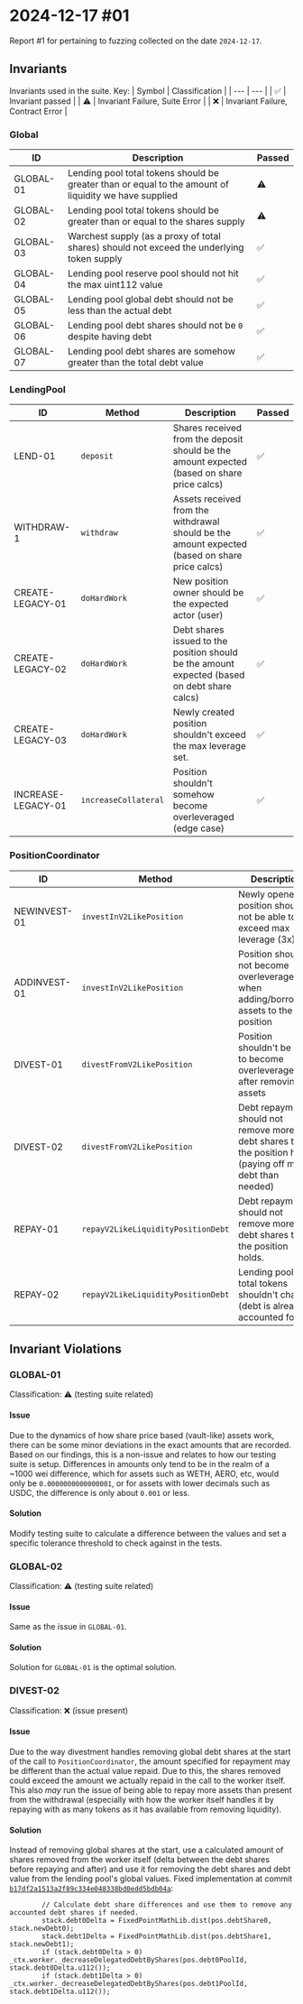 # 2024-12-17 #01
Report #1 for pertaining to fuzzing collected on the date `2024-12-17`.

## Invariants
Invariants used in the suite.
Key:
| Symbol | Classification |
| --- | --- |
| ✅ | Invariant passed |
| ⚠️ | Invariant Failure, Suite Error |
| ❌ | Invariant Failure, Contract Error |
### Global
| ID | Description | Passed |
| --- | --- | --- |
| GLOBAL-01 | Lending pool total tokens should be greater than or equal to the amount of liquidity we have supplied | ⚠️ |
| GLOBAL-02 | Lending pool total tokens should be greater than or equal to the shares supply | ⚠️ |
| GLOBAL-03 | Warchest supply (as a proxy of total shares) should not exceed the underlying token supply | ✅ |
| GLOBAL-04 | Lending pool reserve pool should not hit the max uint112 value | ✅ |
| GLOBAL-05 | Lending pool global debt should not be less than the actual debt | ✅ |
| GLOBAL-06 | Lending pool debt shares should not be `0` despite having debt | ✅ |
| GLOBAL-07 | Lending pool debt shares are somehow greater than the total debt value | ✅ |
### LendingPool
| ID | Method | Description | Passed |
| --- | --- | --- | --- |
| LEND-01 | `deposit` | Shares received from the deposit should be the amount expected (based on share price calcs) | ✅ |
| WITHDRAW-1 | `withdraw` | Assets received from the withdrawal should be the amount expected (based on share price calcs) | ✅ |
| CREATE-LEGACY-01 | `doHardWork` | New position owner should be the expected actor (user) | ✅ |
| CREATE-LEGACY-02 | `doHardWork` | Debt shares issued to the position should be the amount expected (based on debt share calcs) | ✅ |
| CREATE-LEGACY-03 | `doHardWork` | Newly created position shouldn't exceed the max leverage set. | ✅ |
| INCREASE-LEGACY-01 | `increaseCollateral` | Position shouldn't somehow become overleveraged (edge case) | ✅ |
### PositionCoordinator
| ID | Method | Description | Passed |
| --- | --- | --- | --- |
| NEWINVEST-01 | `investInV2LikePosition` | Newly opened position should not be able to exceed max leverage (3x) | ✅ |
| ADDINVEST-01 | `investInV2LikePosition` | Position should not become overleveraged when adding/borrowing assets to the position | ✅ |
| DIVEST-01 | `divestFromV2LikePosition` | Position shouldn't be able to become overleveraged after removing assets | ✅ |
| DIVEST-02 | `divestFromV2LikePosition` | Debt repayment should not remove more debt shares than the position holds (paying off more debt than needed) | ❌ |
| REPAY-01 | `repayV2LikeLiquidityPositionDebt` | Debt repayment should not remove more debt shares than the position holds. | ✅ |
| REPAY-02 | `repayV2LikeLiquidityPositionDebt` | Lending pool total tokens shouldn't change (debt is already accounted for) | ✅ |

## Invariant Violations
### GLOBAL-01
Classification: ⚠️ (testing suite related)
#### Issue
Due to the dynamics of how share price based (vault-like) assets work, there can be some minor deviations in the exact amounts that are recorded. Based on our findings, this is a non-issue and relates to how our testing suite is setup.
Differences in amounts only tend to be in the realm of a ~1000 wei difference, which for assets such as WETH, AERO, etc, would only be `0.0000000000000001`, or for assets with lower decimals such as USDC, the difference is only about `0.001` or less.
#### Solution
Modify testing suite to calculate a difference between the values and set a specific tolerance threshold to check against in the tests.
### GLOBAL-02
Classification: ⚠️ (testing suite related)
#### Issue
Same as the issue in `GLOBAL-01`.
#### Solution
Solution for ``GLOBAL-01`` is the optimal solution.
### DIVEST-02
Classification: ❌ (issue present)
#### Issue
Due to the way divestment handles removing global debt shares at the start of the call to `PositionCoordinator`, the amount specified for repayment may be different than the actual value repaid. Due to this, the shares removed could exceed the amount we actually repaid in the call to the worker itself. This also *may* run the issue of being able to repay more assets than present from the withdrawal (especially with how the worker itself handles it by repaying with as many tokens as it has available from removing liquidity).
#### Solution
Instead of removing global shares at the start, use a calculated amount of shares removed from the worker itself (delta between the debt shares before repaying and after) and use it for removing the debt shares and debt value from the lending pool's global values. Fixed implementation at commit [`b17df2a1513a2f89c334e048338bd0edd5bdb04a`](https://github.com/Limestone-Fi/limestone/commit/b17df2a1513a2f89c334e048338bd0edd5bdb04a):
```
        // Calculate debt share differences and use them to remove any accounted debt shares if needed.
        stack.debt0Delta = FixedPointMathLib.dist(pos.debtShare0, stack.newDebt0);
        stack.debt1Delta = FixedPointMathLib.dist(pos.debtShare1, stack.newDebt1);
        if (stack.debt0Delta > 0) _ctx.worker._decreaseDelegatedDebtByShares(pos.debt0PoolId, stack.debt0Delta.u112());
        if (stack.debt1Delta > 0) _ctx.worker._decreaseDelegatedDebtByShares(pos.debt1PoolId, stack.debt1Delta.u112());
```
